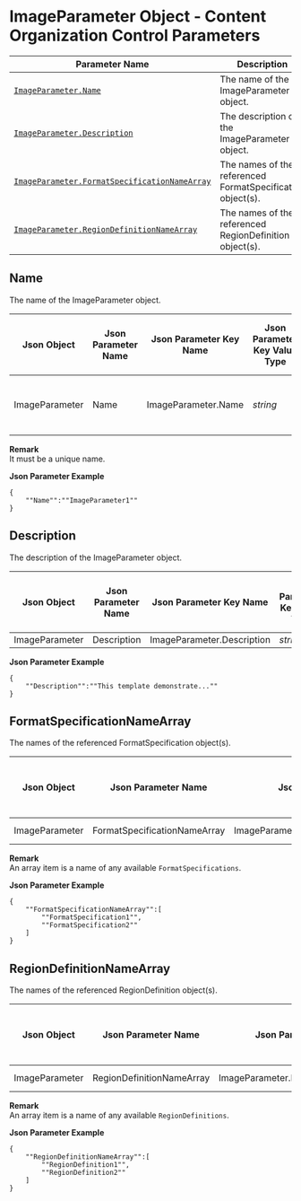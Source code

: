 # ImageParameter Object - Content Organization Control Parameters

 | Parameter Name | Description |
 | -------------- | ----------- | 
 | [`ImageParameter.Name`](#name) | The name of the ImageParameter object. |
 | [`ImageParameter.Description`](#description) | The description of the ImageParameter object. |
 | [`ImageParameter.FormatSpecificationNameArray`](#formatspecificationnamearray) | The names of the referenced FormatSpecification object(s). |
 | [`ImageParameter.RegionDefinitionNameArray`](#regiondefinitionnamearray) | The names of the referenced RegionDefinition object(s). |
 
 
 
## Name
The name of the ImageParameter object.   

| Json Object |	Json Parameter Name |	Json Parameter Key Name | Json Parameter Key Value Type |	Json Parameter Key Default Value |
| ----------- | ------------------- | ----------------------- | ----------------------------- | ------------------------------- |
| ImageParameter | Name | ImageParameter.Name | *string* | It must be a mandatory setting value. |

**Remark**    
It must be a unique name.   

**Json Parameter Example**   
```
{
    ""Name"":""ImageParameter1""
}
```

 
## Description
The description of the ImageParameter object.

| Json Object |	Json Parameter Name |	Json Parameter Key Name | Json Parameter Key Value Type |	Json Parameter Key Default Value |
| ----------- | ------------------- | ----------------------- | ----------------------------- | ------------------------------- |
| ImageParameter | Description | ImageParameter.Description | *string* | `""` |

**Json Parameter Example**   
```
{
    ""Description"":""This template demonstrate...""
}
```
  

## FormatSpecificationNameArray
The names of the referenced FormatSpecification object(s). 

| Json Object |	Json Parameter Name |	Json Parameter Key Name | Json Parameter Key Value Type |	Json Parameter Key Default Value |
| ----------- | ------------------- | ----------------------- | ----------------------------- | ------------------------------- |
| ImageParameter | FormatSpecificationNameArray | ImageParameter.FormatSpecificationNameArray | *string Array* | `null` |

**Remark**   
An array item is a name of any available `FormatSpecifications`.    

**Json Parameter Example**   
```
{
    ""FormatSpecificationNameArray"":[
        ""FormatSpecification1"",
        ""FormatSpecification2""
    ]
}
```

## RegionDefinitionNameArray
The names of the referenced RegionDefinition object(s). 

| Json Object |	Json Parameter Name |	Json Parameter Key Name | Json Parameter Key Value Type |	Json Parameter Key Default Value |
| ----------- | ------------------- | ----------------------- | ----------------------------- | ------------------------------- |
| ImageParameter | RegionDefinitionNameArray | ImageParameter.RegionDefinitionNameArray | *string Array* | `null` |

**Remark**   
An array item is a name of any available `RegionDefinitions`.    

**Json Parameter Example**   
```
{
    ""RegionDefinitionNameArray"":[
        ""RegionDefinition1"",
        ""RegionDefinition2""
    ]
}
```
